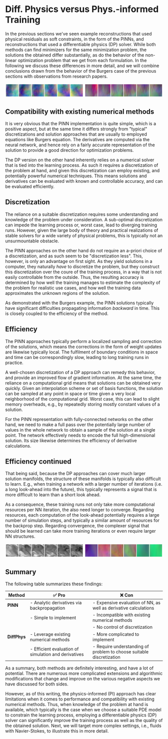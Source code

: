 Diff. Physics versus Phys.-informed Training
=======================

In the previous sections we've seen example reconstructions that used physical residuals as soft constraints, in the form of the PINNs, and reconstructions that used a differentiable physics (DP) solver. While both methods can find minimizers for the same minimization problem, the solutions the obtained differ substantially, as do the behavior of the non-linear optimization problem that we get from each formulation. In the following we discuss these differences in more detail, and we will combine conclusions drawn from the behavior of the Burgers case of the previous sections with observations from research papers.

![Divider](resources/divider3.jpg)


## Compatibility with existing numerical methods

It is very obvious that the PINN implementation is quite simple, which is a positive aspect, but at the same time it differs strongly from "typical" discretizations and solution approaches that are usually to employed equations like Burgers equation. The derivatives are computed via the neural network, and hence rely on a fairly accurate representation of the solution to provide a good direction for optimization problems.

The DP version on the other hand inherently relies on a numerical solver that is tied into the learning process. As such it requires a discretization of the problem at hand, and given this discretization can employ existing, and potentially powerful numerical techniques. This means solutions and derivatives can be evaluated with known and controllable accuracy, and can be evaluated efficiently.

## Discretization

The reliance on a suitable discretization requires some understanding and knowledge of the problem under consideration. A sub-optimal discretization can impede the learning process or, worst case, lead to diverging training runs. However, given the large body of theory and practical realizations of stable solvers for a wide variety of physical problems, this is typically not an unsurmountable obstacle.

The PINN approaches on the other hand do not require an a-priori choice of a discretization, and as such seem to be "discretization less". This, however, is only an advantage on first sight. As they yield solutions in a computer, they naturally _have_ to discretize the problem, but they construct this discretization over the coure of the training process, in a way that is not easily controllable from the outside. Thus, the resulting accuracy is determined by how well the training manages to estimate the complexity of the problem for realistic use cases, and how well the training data approximates the unknown regions of the solution.

As demonstrated with the Burgers example, the PINN solutions typically have significant difficulties propagating information _backward_ in time. This is closely coupled to the efficiency of the method.

## Efficiency

The PINN approaches typically perform a localized sampling and correction of the solutions, which means the corrections in the form of weight updates are likewise typically local. The fulfilment of boundary conditions in space and time can be correspondingly slow, leading to long training runs in practice.

A well-chosen discretization of a DP approach can remedy this behavior, and provide an improved flow of gradient information. At the same time, the reliance on a computational grid means that solutions can be obtained very quickly. Given an interpolation scheme or set of basis functions, the solution can be sampled at any point in space or time given a very local neighborhood of the computational grid. Worst case, this can lead to slight memory overheads, e.g., by repeatedly storing mostly constant values of a solution.

For the PINN representation with fully-connected networks on the other hand, we need to make a full pass over the potentially large number of values in the whole network to obtain a sample of the solution at a single point. The network effectively needs to encode the full high-dimensional solution. Its size likewise determines the efficiency of derivative calculations.

## Efficiency continued

That being said, because the DP approaches can cover much larger solution manifolds, the structure of these manifolds is typically also difficult to learn. E.g., when training a network with a larger number of iterations (i.e. a long look-ahead into the future), this typically represents a signal that is more difficult to learn than a short look ahead. 

As a consequence, these training runs not only take more computational resources per NN iteration, the also need longer to converge. Regarding resources, each computation of the look-ahead potentially requires a large number of simulation steps, and typically a similar amount of resources for the backprop step. Regarding convergence, the complexer signal that should be learned can take more training iterations or even require larger NN structures. 


![Divider](resources/divider2.jpg)


## Summary

The following table summarizes these findings:

| Method   |  ✅ Pro   |  ❌ Con  |
|----------|-------------|------------|
| **PINN** | - Analytic derivatives via backpropagation  | - Expensive evaluation of NN, as well as derivative calculations | 
|          | - Simple to implement  | - Incompatible with existing numerical methods     | 
|          |                  | - No control of discretization  | 
| **DiffPhys** | - Leverage existing numerical methods | - More complicated to implement  | 
|          | - Efficient evaluation of simulation and derivatives | - Require understanding of problem to choose suitable discretization |

As a summary, both methods are definitely interesting, and have a lot of potential. There are numerous more complicated extensions and algorithmic modifications that change and improve on the various negative aspects we have discussed for both sides.

However, as of this writing, the physics-informed (PI) approach has clear limitations when it comes to performance and compatibility with existing numerical methods. Thus, when knowledge of the problem at hand is available, which typically is the case when we choose a suitable PDE model to constrain the learning process, employing a differentiable physics (DP) solver can significantly improve the training process as well as the quality of the obtained solution. Next, we will target more complex settings, i.e., fluids with Navier-Stokes, to illustrate this in more detail.


